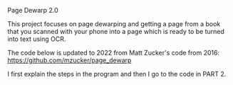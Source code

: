 Page Dewarp 2.0

This project focuses on page dewarping and getting a page from a book that you scanned with your phone into a page which is ready to be turned into text using OCR.

The code below is updated to 2022 from Matt Zucker's code from 2016: https://github.com/mzucker/page_dewarp

I first explain the steps in the program and then I go to the code in PART 2.
